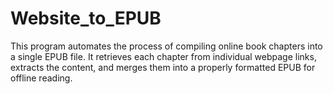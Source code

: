 # Website_to_EPUB
This program automates the process of compiling online book chapters into a single EPUB file. It retrieves each chapter from individual webpage links, extracts the content, and merges them into a properly formatted EPUB for offline reading.
